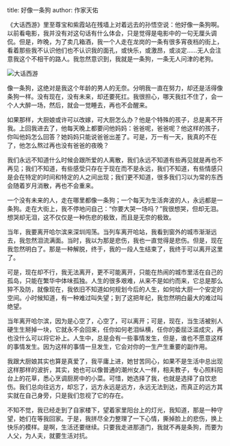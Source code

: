 title: 好像一条狗
author: 作家天佑

《大话西游》里至尊宝和紫霞站在残墙上对着远去的孙悟空说：他好像一条狗啊。以前看电影，我并没有对这句话有什么体会，只是觉得是电影中的一句无厘头调侃。但是，昨晚，为了卖几箱酒，我一个人走在龙岗的一条有很多宵夜档的街上，看着那些我不认识他们也不认识我的面孔，或快乐，或激昂，或淡定......无人会注意我这个不相干的路人。我忽然意识到，我就是一条狗，一条无人问津的老狗。

![大话西游]( ../image/dahuaxiyou.png ) 

像一条狗，这绝对是我这个年龄的男人的无奈。分明我一直在努力，却还是活得像条狗一样。没有现在，没有未来，却还要死扛。我很担心，哪天我扛不住了，会一个人大醉一场，然后，就会一觉睡去，再也不会醒来。

如果那样，大厨娘或许可以改嫁，可大厨怎么办？他是个特殊的孩子，总是离不开我。上回我进去了，他每天晚上都要问他妈妈：爸爸呢，爸爸呢？他这样的孩子，你叫他妈怎么回答？她妈妈只能说爸爸出差了。可是，万一有一天，我真的不在了，他怎么熬过再也没有爸爸的夜晚？

我们永远不知道什么时候会跟所爱的人离散，我们永远不知道有些再见就是再也不再见；我们不知道，有些感受只存在于现在而不是永远，我们不知道，有些情感只是会在特定的时间和特定的人之间出现；我们更不知道，很多我们习以为常的东西会随着岁月消散，再也不会重来。

一个没有未来的人，走在哪里都像一条狗；一个每天为生活奔波的人，永远都是一条狗。走在大街上，我不停地问自己：“你要大哭一场吗？”我很想哭，但却无泪。想哭却无泪，这不仅仅是一种伤悲的极致，而且是无奈的极致。

当年，我要离开哈尔滨来深圳闯荡。当列车离开哈站，我看到窗外的城市渐渐远去，我忽然泪流满面。当时，我以为那是悲伤，我也一直觉得是悲伤。但是，现在我忽然明白了。那是一种解脱，终于，我的一段人生结束了，我终于可以离开这里了。

可是，现在却不行，我无法离开，更不可能离开，只能在热闹的城市里活在自己的孤岛，只能在繁华中体味孤独。人生的很多艰难，从来不是如约而来，它总是那么猝不及防，就像现在，我依旧不知道如何规划今后的人生，如何给大厨一个安定的空间。小时候知道，有一种难过叫失望；到了这把年纪，我忽然明白最大的难过叫绝望。

当年离开哈尔滨，因为是心空了，心空了，可以离开；可是，现在，当生活被别人硬生生掰掉一块，它就永不会回来，任你如何老泪纵横，任你的委屈泛滥成灾，再也没什么可以将它补上。人生中，总是会有一些事情发生，但是，谁也不愿意这样的事情发生。因为这样的事情一旦发生，它会对你的一生产生重要的副作用。

我跟大厨娘其实也算是真爱了，我平庸上进，她甘苦同心，如果不是生活中总出现这样那样的波折，其实，她也可以像普通的潮州女人一样，相夫教子，专心照料阳台上的花草，悉心烹调厨房中的小菜。可惜，她选择了我，也就是选择了自饮悲伤。我们总向往远方，却忘了，远方永远是远方，永远无法到达，而真正的远方其实就在自己身旁，只是我们忽视了它的存在。

不知不觉，我已经走到了自家楼下，望着家里阳台上的灯光，我知道，那是一种守望，她们在等我回家。于是，我拼尽全力整理了一下心情，撕掉脸上的悲伤，换上快乐的模样。是啊，生活还要继续。只要我走进那道门，我就不再是条狗，而要为人父，为人夫，就要生活对抗。
